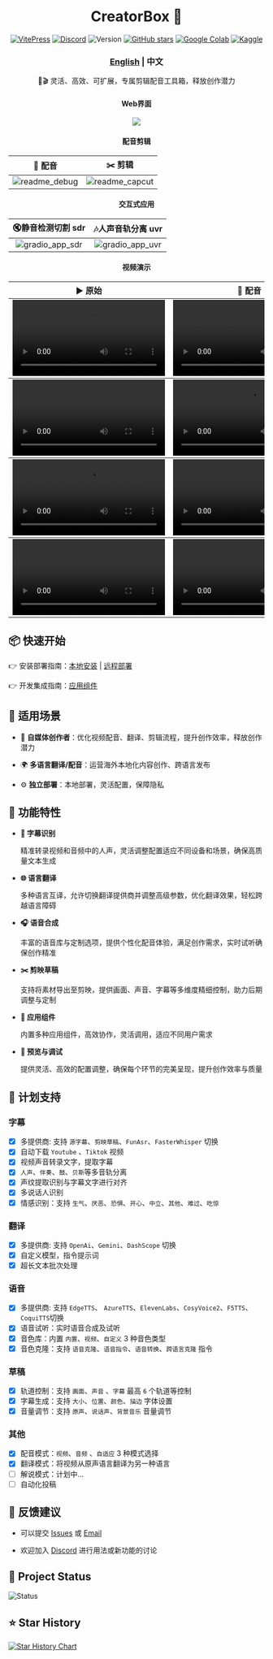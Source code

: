 <div align="center">
<h1 align="center">CreatorBox 💸</h1>

[![VitePress](https://img.shields.io/badge/Vitepress-Doc-3E63DD?logo=markdown)](https://xiesx123.github.io/CreatorBox)
[![Discord](https://img.shields.io/badge/Discord-Online-44CC11?logo=discord&logoColor=white)](https://discord.gg/ZSeETM6bsS)
![Version](https://img.shields.io/github/tag/xiesx123/CreatorBox.svg?style=flat&label=Release)
[![GitHub stars](https://img.shields.io/github/stars/xiesx123/CreatorBox)](https://github.com/xiesx123/CreatorBox/stargazers)
[![Google Colab](https://img.shields.io/badge/Google_Colab-Launch-yellow?logo=googlecolab&)](https://colab.research.google.com/drive/1VFN9991PEg2mRWWwdKhAdAmQyut7Wfu5?usp=sharing)
[![Kaggle](https://img.shields.io/badge/Kaggle-Launch-blue?logo=kaggle)](https://www.kaggle.com/code/xiesx123/creatorbox)

  <h3><a href="README.md">English</a> | 中文 </h3>

🚀🎬 灵活、高效、可扩展，专属剪辑配音工具箱，释放创作潜力

  <h4>Web界面</h4>

![](https://xiesx123.github.io/CreatorBox/images/readme_main_zh.png)

  <h4>配音剪辑</h4>
    <table>
        <thead>
            <tr>
                <th align="center"><g-emoji class="g-emoji" alias="arrow_forward">🔧</g-emoji> 配音</th>
                <th align="center"><g-emoji class="g-emoji" alias="arrow_forward">✂️</g-emoji> 剪辑</th>
            </tr>
        </thead>
        <tbody>
            <tr>
                <td align="center">
                    <img src="https://xiesx123.github.io/CreatorBox/images/readme_debug.jpg" alt="readme_debug">
                </td>
                <td align="center">
                    <img src="https://xiesx123.github.io/CreatorBox/images/readme_capcut.jpg" alt="readme_capcut">
                </td>
            </tr>
        </tbody>
    </table>

  <h4>交互式应用</h4>
    <table>
        <thead>
            <tr>
                <th align="center"><g-emoji class="g-emoji" alias="arrow_forward">🔇</g-emoji>静音检测切割 sdr</th>
                <th align="center"><g-emoji class="g-emoji" alias="arrow_forward">🎶</g-emoji>人声音轨分离 uvr</th>
            </tr>
        </thead>
        <tbody>
            <tr>
            <td align="center">
                <img src="https://xiesx123.github.io/CreatorBox/images/gradio_app_sdr.png" alt="gradio_app_sdr">
            </td>
            <td align="center">
                <img src="https://xiesx123.github.io/CreatorBox/images/gradio_app_uvr.png" alt="gradio_app_uvr">
            </td>
            </tr>
        </tbody>
    </table>

  <h4>视频演示</h4>
    <table>
        <thead>
            <tr>
                <th align="center"><g-emoji class="g-emoji" alias="arrow_forward">▶️ 原始</th>
                <th align="center"><g-emoji class="g-emoji" alias="arrow_forward">🔁 配音</th>
            </tr>
        </thead>
        <!-- 大话西游 -->
        <tbody>
            <tr>
                <td align="center"><video
                        src="https://github.com/user-attachments/assets/b6e30353-5b08-4c12-8407-8d759233d193"></video></td>
                <td align="center"><video
                        src="https://github.com/user-attachments/assets/f57363c5-3110-4b1b-be3f-769c0e65fe9a"></video></td>
            </tr>
        </tbody>
      <!-- 求职面试 -->
      <tbody>
            <tr>
                <td align="center"><video
                        src="https://github.com/user-attachments/assets/327b819c-c811-4265-960b-83117e0da670"></video></td>
                <td align="center"><video
                        src="https://github.com/user-attachments/assets/ed6449df-dd04-45f0-9ab1-ce4a2a5b600c"></video></td>
            </tr>
        </tbody>
      <!-- 黑神话-->
      <tbody>
            <tr>
                <td align="center"><video
                        src="https://github.com/user-attachments/assets/c68c376e-54ef-4a6b-a195-fbe926c0de37"></video></td>
                <td align="center"><video
                        src="https://github.com/user-attachments/assets/e9424df6-0986-4118-af82-b5f140398471"></video></td>
            </tr>
        </tbody>
        <!-- 商品介绍-->
      <tbody>
            <tr>
                <td align="center"><video
                        src="https://github.com/user-attachments/assets/a1c9ea12-a3a0-4d0d-9d68-43659e6cc180"></video></td>
                <td align="center"><video
                        src="https://github.com/user-attachments/assets/6babdb77-90db-4ea7-b6eb-9614438fa0f1"></video></td>
            </tr>
        </tbody>
    </table>

</div>

## 📦 快速开始

👉 安装部署指南：[本地安装](https://xiesx123.github.io/CreatorBox/zh/deploy-local) | [远程部署](https://xiesx123.github.io/CreatorBox/zh/deploy-colab)

👉 开发集成指南：[应用组件](https://xiesx123.github.io/zh/CreatorBox/gradio)


## 🎨 适用场景

- 🎥 **自媒体创作者**：优化视频配音、翻译、剪辑流程，提升创作效率，释放创作潜力

- 🌍 **多语言翻译/配音**：运营海外本地化内容创作、跨语言发布

- ⚙️ **独立部署**：本地部署，灵活配置，保障隐私

## 🎯 功能特性

- **🎤 字幕识别**

  精准转录视频和音频中的人声，灵活调整配置适应不同设备和场景，确保高质量文本生成

- **🌐 语言翻译**

  多种语言互译，允许切换翻译提供商并调整高级参数，优化翻译效果，轻松跨越语言障碍

- **🎧 语音合成**

  丰富的语音库与定制选项，提供个性化配音体验，满足创作需求，实时试听确保创作精准

- **✂️ 剪映草稿**

  支持将素材导出至剪映，提供画面、声音、字幕等多维度精细控制，助力后期调整与定制

- **🧩 应用组件**

  内置多种应用组件，高效协作，灵活调用，适应不同用户需求

- **🔧 预览与调试**

  提供灵活、高效的配置调整，确保每个环节的完美呈现，提升创作效率与质量

## 📅 计划支持

### 字幕

- [x] 多提供商: 支持 `源字幕`、`剪映草稿`、`FunAsr`、`FasterWhisper` 切换
- [x] 自动下载 `Youtube` 、`Tiktok` 视频
- [x] 视频声音转录文字，提取字幕
- [x] `人声`、`伴奏`、`鼓`、`贝斯`等多音轨分离
- [x] 声纹提取识别与字幕文字进行对齐
- [x] 多说话人识别
- [x] 情感识别：支持 `生气`、`厌恶`、`恐惧`、`开心`、`中立`、`其他`、`难过`、`吃惊`

### 翻译

- [x] 多提供商: 支持 `OpenAi`、`Gemini`、`DashScope` 切换
- [x] 自定义模型，指令提示词
- [x] 超长文本批次处理

### 语音

- [x] 多提供商: 支持 `EdgeTTS`、 `AzureTTS`、`ElevenLabs`、`CosyVoice2`、`F5TTS`、`CoquiTTS`切换
- [x] 语音试听：实时语音合成及试听
- [x] 音色库：内置 `内置`、`视频`、`自定义` 3 种音色类型
- [x] 音色克隆：支持 `语音克隆`、`语音指令`、`语音转换`、`跨语言克隆` 指令

### 草稿

- [x] 轨道控制：支持 `画面`、`声音` 、`字幕` 最高 `6` 个轨道等控制
- [x] 字幕生成：支持 `大小`、`位置`、`颜色`、`描边` 字体设置
- [x] 音量调节：支持 `原声`、`说话声`、`背景音乐` 音量调节

### 其他

- [x] 配音模式：`视频`、`音频` 、`自适应` 3 种模式选择
- [x] 翻译模式：将视频从原声语言翻译为另一种语言
- [ ] 解说模式：计划中...
- [ ] 自动化投稿

## 📢 反馈建议

- 可以提交 [Issues](https://github.com/xiesx123/CreatorBox/issues)
  或 [Email](mailto:xiesx123@gmail.com?subject=CreatoxBox%20Discussions&body=Hello,%20I%20would%20like%20to%20inquire%20about%20your%20project.%20Could%20you%20provide%20more%20details?)

- 欢迎加入 [Discord](https://discord.gg/ZSeETM6bsS) 进行用法或新功能的讨论

## 📌 Project Status

![Status](https://repobeats.axiom.co/api/embed/afc79d9210faea79913ee2e2c7e776886295e052.svg)

## ⭐ Star History

<a href="https://www.star-history.com/#xiesx123/CreatorBox&Date">
 <picture>
   <source media="(prefers-color-scheme: dark)" srcset="https://api.star-history.com/svg?repos=xiesx123/CreatorBox&type=Date&theme=dark" />
   <source media="(prefers-color-scheme: light)" srcset="https://api.star-history.com/svg?repos=xiesx123/CreatorBox&type=Date" />
   <img alt="Star History Chart" src="https://api.star-history.com/svg?repos=xiesx123/CreatorBox&type=Date" />
 </picture>
</a>
